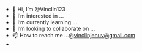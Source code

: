 - 👋 Hi, I’m @Vinclin123
- 👀 I’m interested in ...
- 🌱 I’m currently learning ...
- 💞️ I’m looking to collaborate on ...
- 📫 How to reach me ...@vinclinjenuv@gmail.com
- 

<!---
Vinclin123/Vinclin123 is a ✨ special ✨ repository because its `README.md` (this file) appears on your GitHub profile.
You can click the Preview link to take a look at your changes.
--->

